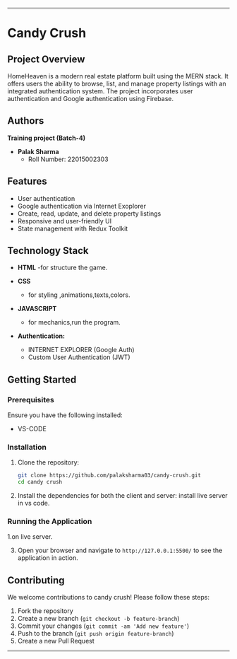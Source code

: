 

---

# Candy Crush

## Project Overview

HomeHeaven is a modern real estate platform built using the MERN stack. It offers users the ability to browse, list, and manage property listings with an integrated authentication system. The project incorporates user authentication  and Google authentication using Firebase.

## Authors
   **Training project (Batch-4)**

- **Palak Sharma**
  - Roll Number: 22015002303

## Features

- User authentication 
- Google authentication via Internet Exoplorer
- Create, read, update, and delete property listings
- Responsive and user-friendly UI
- State management with Redux Toolkit

## Technology Stack

- **HTML**
  -for structure the game.
  
  

- **CSS**
  - for styling ,animations,texts,colors.

- **JAVASCRIPT**
  - for mechanics,run the program.

- **Authentication:**
  - INTERNET EXPLORER (Google Auth)
  - Custom User Authentication (JWT)

## Getting Started

### Prerequisites

Ensure you have the following installed:

- VS-CODE

### Installation

1. Clone the repository:
   ```bash
   git clone https://github.com/palaksharma03/candy-crush.git
   cd candy crush
   

2. Install the dependencies for both the client and server:
   install live server in vs code.

   
   
### Running the Application

1.on live server.

3. Open your browser and navigate to `http://127.0.0.1:5500/` to see the application in action.

## Contributing

We welcome contributions to candy crush! Please follow these steps:

1. Fork the repository
2. Create a new branch (`git checkout -b feature-branch`)
3. Commit your changes (`git commit -am 'Add new feature'`)
4. Push to the branch (`git push origin feature-branch`)
5. Create a new Pull Request



---

